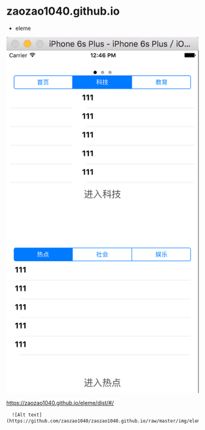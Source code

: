 # zaozao1040.github.io
- eleme<br />


![Alt text](https://github.com/chenyufeng1991/NewsClient/raw/master/Screenshots/2.png)

  https://zaozao1040.github.io/eleme/dist/#/<br />

      ![Alt text](https://github.com/zaozao1040/zaozao1040.github.io/raw/master/img/eleme/erweima.png)
